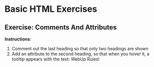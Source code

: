 # Basic HTML Exercises

## Exercise: Comments And Attributes

**Instructions**:

1. Comment out the last heading so that only two headings are shown
1. Add an attribute to the second heading, so that when you hover it, a tooltip appears with the text: WebUp Rules!
